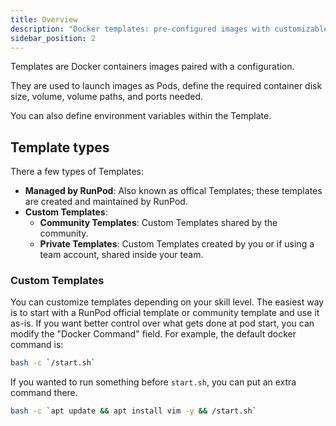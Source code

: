 ```yaml
---
title: Overview
description: "Docker templates: pre-configured images with customizable settings for deploying Pods, environment variables, and port management, with options for official, community, and custom templates."
sidebar_position: 2
---
```


Templates are Docker containers images paired with a configuration.

They are used to launch images as Pods, define the required container disk size, volume, volume paths, and ports needed.

You can also define environment variables within the Template.

## Template types

There a few types of Templates:

- **Managed by RunPod**: Also known as offical Templates; these templates are created and maintained by RunPod.
- **Custom Templates**:
  - **Community Templates**: Custom Templates shared by the community.
  - **Private Templates**: Custom Templates created by you or if using a team account, shared inside your team.

### Custom Templates

You can customize templates depending on your skill level.
The easiest way is to start with a RunPod official template or community template and use it as-is.
If you want better control over what gets done at pod start, you can modify the "Docker Command" field.
For example, the default docker command is:

```bash
bash -c `/start.sh`
```

If you wanted to run something before `start.sh`, you can put an extra command there.

```bash
bash -c `apt update && apt install vim -y && /start.sh`
```
